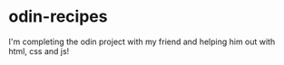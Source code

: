 # odin-recipes
I'm completing the odin project with my friend and helping him out with html, css and js!